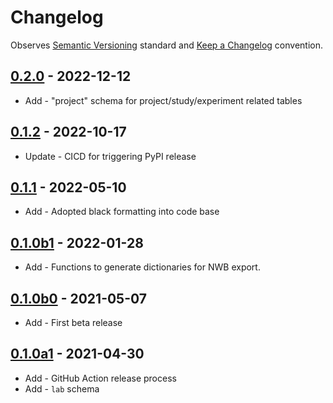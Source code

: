 # Changelog

Observes [Semantic Versioning](https://semver.org/spec/v2.0.0.html) standard and [Keep a Changelog](https://keepachangelog.com/en/1.0.0/) convention.

## [0.2.0] - 2022-12-12
+ Add - "project" schema for project/study/experiment related tables

## [0.1.2] - 2022-10-17
+ Update - CICD for triggering PyPI release

## [0.1.1] - 2022-05-10
+ Add - Adopted black formatting into code base

## [0.1.0b1] - 2022-01-28
+ Add - Functions to generate dictionaries for NWB export.

## [0.1.0b0] - 2021-05-07
+ Add - First beta release

## [0.1.0a1] - 2021-04-30
+ Add - GitHub Action release process
+ Add - `lab` schema

[0.2.0]: https://github.com/datajoint/element-lab/releases/tag/0.2.0
[0.1.2]: https://github.com/datajoint/element-lab/releases/tag/0.1.2
[0.1.1]: https://github.com/datajoint/element-lab/releases/tag/0.1.1
[0.1.0b1]: https://github.com/datajoint/element-lab/releases/tag/0.1.0b1
[0.1.0b0]: https://github.com/datajoint/element-lab/releases/tag/0.1.0b0
[0.1.0a1]: https://github.com/datajoint/element-lab/releases/tag/0.1.0a1
